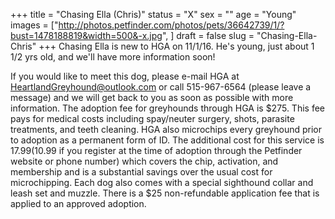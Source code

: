 +++
title = "Chasing Ella (Chris)"
status = "X"
sex = ""
age = "Young"
images = ["http://photos.petfinder.com/photos/pets/36642739/1/?bust=1478188819&width=500&-x.jpg",
]
draft = false
slug = "Chasing-Ella-Chris"
+++
Chasing Ella is new to HGA on 11/1/16. He's young, just about 1 1/2 yrs old, and we'll have more information soon!

If you would like to meet this dog, please e-mail HGA at HeartlandGreyhound@outlook.com or call 515-967-6564 (please leave a message) and we will get back to you as soon as possible with more information. The adoption fee for greyhounds through HGA is $275. This fee pays for medical costs including spay/neuter surgery, shots, parasite treatments, and teeth cleaning. HGA also microchips every greyhound prior to adoption as a permanent form of ID. The additional cost for this service is $17.99 ($10.99 if you register at the time of adoption through the Petfinder website or phone number) which covers the chip, activation, and membership and is a substantial savings over the usual cost for microchipping. Each dog also comes with a special sighthound collar and leash set and muzzle. There is a $25 non-refundable application fee that is applied to an approved adoption.
